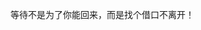 <!---
- 👋 Hi, I’m @AnYuDiaoLing
- 👀 I’m interested in ...
- 🌱 I’m currently learning ...
- 💞️ I’m looking to collaborate on ...
- 📫 How to reach me ...
--->
<!---
AnYuDiaoLing/AnYuDiaoLing is a ✨ special ✨ repository because its `README.md` (this file) appears on your GitHub profile.
You can click the Preview link to take a look at your changes.
--->
等待不是为了你能回来，而是找个借口不离开！
